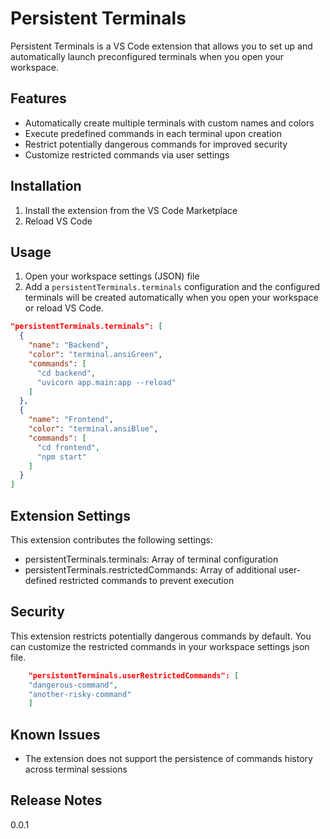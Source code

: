 # Persistent Terminals

Persistent Terminals is a VS Code extension that allows you to set up and automatically launch preconfigured terminals when you open your workspace.

## Features

- Automatically create multiple terminals with custom names and colors
- Execute predefined commands in each terminal upon creation
- Restrict potentially dangerous commands for improved security
- Customize restricted commands via user settings

## Installation

1. Install the extension from the VS Code Marketplace
2. Reload VS Code

## Usage

1. Open your workspace settings (JSON) file
2. Add a `persistentTerminals.terminals` configuration and the configured terminals will be created automatically when you open your workspace or reload VS Code.

```json
"persistentTerminals.terminals": [
  {
    "name": "Backend",
    "color": "terminal.ansiGreen",
    "commands": [
      "cd backend",
      "uvicorn app.main:app --reload"
    ]
  },
  {
    "name": "Frontend",
    "color": "terminal.ansiBlue",
    "commands": [
      "cd frontend",
      "npm start"
    ]
  }
]
```

## Extension Settings

This extension contributes the following settings:

- persistentTerminals.terminals: Array of terminal configuration
- persistentTerminals.restrictedCommands: Array of additional user-defined restricted commands to prevent execution

## Security

This extension restricts potentially dangerous commands by default. You can customize the restricted commands in your workspace settings json file.

```json
    "persistentTerminals.userRestrictedCommands": [
    "dangerous-command",
    "another-risky-command"
    ]
```

## Known Issues

- The extension does not support the persistence of commands history across terminal sessions

## Release Notes

0.0.1
